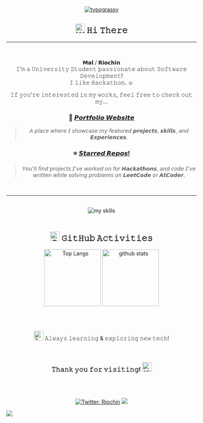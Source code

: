 <!-- 1. 流れるメッセージ -->
<div align="center">
<a href="https://github.com/kawarimidoll/typograssy"><img alt="typograssy" src="https://typograssy.deno.dev/api?text=Hello%20world!&comment=%F0%9F%92%9CGenerated%20by%20kawarimidoll/typograssy%F0%9F%92%9C&l0=fcf8fa&l1=c78daa&l2=d5aabf&l3=b87295&l4=8d476a&frame=fff"></a>


<!-- 2. Hi There -->
## <img src="https://raw.githubusercontent.com/Tarikul-Islam-Anik/Telegram-Animated-Emojis/main/People/Waving%20Hand.webp" alt="Waving Hand" width="25" height="25" /> 𝙷𝚒 𝚃𝚑𝚎𝚛𝚎

<hr>
<br>

𝗠𝗮𝗹 / 𝗥𝗶𝗼𝗰𝗵𝗶𝗻<br>
𝙸'𝚖 𝚊 𝚄𝚗𝚒𝚟𝚎𝚛𝚜𝚒𝚝𝚢 𝚂𝚝𝚞𝚍𝚎𝚗𝚝 𝚙𝚊𝚜𝚜𝚒𝚘𝚗𝚊𝚝𝚎 𝚊𝚋𝚘𝚞𝚝 𝚂𝚘𝚏𝚝𝚠𝚊𝚛𝚎 𝙳𝚎𝚟𝚎𝚕𝚘𝚙𝚖𝚎𝚗𝚝!<br>
𝙸 𝚕𝚒𝚔𝚎 𝙷𝚊𝚌𝚔𝚊𝚝𝚑𝚘𝚗. ☺︎

𝙸𝚏 𝚢𝚘𝚞'𝚛𝚎 𝚒𝚗𝚝𝚎𝚛𝚎𝚜𝚝𝚎𝚍 𝚒𝚗 𝚖𝚢 𝚠𝚘𝚛𝚔𝚜, 𝚏𝚎𝚎𝚕 𝚏𝚛𝚎𝚎 𝚝𝚘 𝚌𝚑𝚎𝚌𝚔 𝚘𝚞𝚝 𝚖𝚢...

### 🔗 [𝙋𝙤𝙧𝙩𝙛𝙤𝙡𝙞𝙤 𝙒𝙚𝙗𝙨𝙞𝙩𝙚](https://your-portfolio-url.com)  
> 𝘈 𝘱𝘭𝘢𝘤𝘦 𝘸𝘩𝘦𝘳𝘦 𝘐 𝘴𝘩𝘰𝘸𝘤𝘢𝘴𝘦 𝘮𝘺 𝘧𝘦𝘢𝘵𝘶𝘳𝘦𝘥 𝙥𝙧𝙤𝙟𝙚𝙘𝙩𝙨, 𝙨𝙠𝙞𝙡𝙡𝙨, 𝘢𝘯𝘥 𝙀𝙭𝙥𝙚𝙧𝙞𝙚𝙣𝙘𝙚𝙨.

### ⭐ [𝙎𝙩𝙖𝙧𝙧𝙚𝙙 𝙍𝙚𝙥𝙤𝙨!](https://github.com/Riochin?tab=stars)  
> 𝘠𝘰𝘶'𝘭𝘭 𝘧𝘪𝘯𝘥 𝘱𝘳𝘰𝘫𝘦𝘤𝘵𝘴 𝘐’𝘷𝘦 𝘸𝘰𝘳𝘬𝘦𝘥 𝘰𝘯 𝘧𝘰𝘳 𝙃𝙖𝙘𝙠𝙖𝙩𝙝𝙤𝙣𝙨, 𝘢𝘯𝘥 𝘤𝘰𝘥𝘦 𝘐'𝘷𝘦 𝘸𝘳𝘪𝘵𝘵𝘦𝘯 𝘸𝘩𝘪𝘭𝘦 𝘴𝘰𝘭𝘷𝘪𝘯𝘨 𝘱𝘳𝘰𝘣𝘭𝘦𝘮𝘴 𝘰𝘯 𝙇𝙚𝙚𝙩𝘾𝙤𝙙𝙚 𝘰𝘳 𝘼𝙩𝘾𝙤𝙙𝙚𝙧.


<br>
<hr>
<br>

<!-- 3. 🚀Skills -->

<!-- ライトモート：theme=light, ダークモート：theme=dark -->
<!-- アイコンの選択肢一覧：https://arc.net/l/quote/zizyykfh -->


<img alt="my skills" src="https://skillicons.dev/icons?theme=dark&perline=7&i=vscode,docker,ts,go,python,next,supabase" />

<br>
<br>

<!-- 4. 📈GitHub Activities  -->
<!-- ライトモート：theme=light, ダークモート：theme=vue-dark  -->
## <img src="https://raw.githubusercontent.com/Tarikul-Islam-Anik/Telegram-Animated-Emojis/main/Objects/Bar%20Chart.webp" alt="Bar Chart" width="25" height="25" /> 𝙶𝚒𝚝𝙷𝚞𝚋 𝙰𝚌𝚝𝚒𝚟𝚒𝚝𝚒𝚎𝚜
  <img alt="Top Langs" height="150px" src="https://github-readme-stats.vercel.app/api?username=Riochin&theme=jolly&layout=compact&count_private=true" />
  <img alt="github stats" height="150px" src="https://github-readme-stats.vercel.app/api/top-langs/?username=Riochin&hide=jupyter%20notebook&theme=jolly&layout=compact&count_private=true" />

  <!-- ![LeetCode Stats](https://leetcard.jacoblin.cool/riochin?theme=radical&font=Nova%20Slim) -->

<br><br>


<img src="https://raw.githubusercontent.com/Tarikul-Islam-Anik/Telegram-Animated-Emojis/main/Symbols/Two%20Hearts.webp" alt="Two Hearts" width="25" height="25" /> 𝙰𝚕𝚠𝚊𝚢𝚜 𝚕𝚎𝚊𝚛𝚗𝚒𝚗𝚐 & 𝚎𝚡𝚙𝚕𝚘𝚛𝚒𝚗𝚐 𝚗𝚎𝚠 𝚝𝚎𝚌𝚑!

<br>
<!-- 1番下のやつ -->

### 𝚃𝚑𝚊𝚗𝚔 𝚢𝚘𝚞 𝚏𝚘𝚛 𝚟𝚒𝚜𝚒𝚝𝚒𝚗𝚐! <img src="https://raw.githubusercontent.com/Tarikul-Islam-Anik/Telegram-Animated-Emojis/main/Smileys/Kissing%20Cat.webp" alt="Kissing Cat" width="25" height="25" />

<br><br>

[![Twitter: Riochin](https://img.shields.io/twitter/follow/__Riochin2623?style=social)](https://twitter.com/__Riochin2623)
<img src="https://komarev.com/ghpvc/?username=Riochin" />


</div>

![](./profile-3d-contrib/profile-green-animate.svg)
